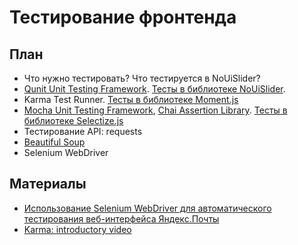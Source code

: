 Тестирование фронтенда
====

План
--

- Что нужно тестировать? Что тестируется в NoUiSlider?
- [Qunit Unit Testing Framework](http://qunitjs.com/cookbook/). [Тесты в библиотеке NoUiSlider](https://github.com/leongersen/noUiSlider).
- Karma Test Runner. [Тесты в библиотеке Moment.js](https://github.com/moment/moment)
- [Mocha Unit Testing Framework](http://mochajs.org/), [Chai Assertion Library](http://chaijs.com/). [Тесты в библиотеке Selectize.js](https://github.com/brianreavis/selectize.js)
- Тестирование API: requests
- [Beautiful Soup](../03-python/parse_html)
- Selenium WebDriver

Материалы
--

- [Использование Selenium WebDriver для автоматического тестирования веб-интерфейса Яндекс.Почты](http://habrahabr.ru/company/yandex/blog/173769/)
- [Karma: introductory video](http://www.youtube.com/watch?v=MVw8N3hTfCI)
